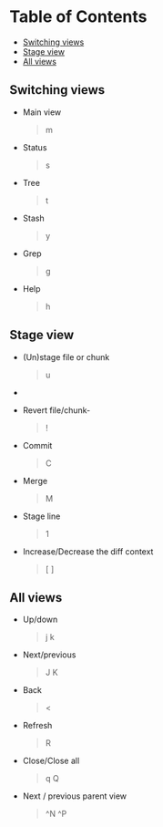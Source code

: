 # Table of Contents
- [Switching views](#switching-views)
- [Stage view](#stage-view)
- [All views](#all-views)

## Switching views

- Main view

    > m

- Status

    > s

- Tree

    > t

- Stash

    > y

- Grep

    > g

- Help

    > h

## Stage view

- (Un)stage file or chunk

    > u
-
- Revert file/chunk-
    
    > !

- Commit 

    > C

- Merge
 
    > M

- Stage line

    > 1

- Increase/Decrease the diff context

    > [ ]

## All views

- Up/down

    > j k
    
- Next/previous

    > J K
    
- Back

    > <
    
- Refresh 

    > R

- Close/Close all

    > q Q

- Next / previous parent view

    > ^N ^P
